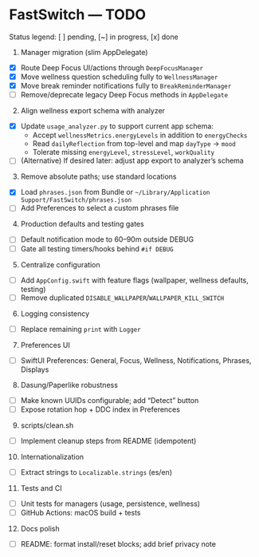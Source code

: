 # FastSwitch — TODO

Status legend: [ ] pending, [~] in progress, [x] done

1) Manager migration (slim AppDelegate)
- [x] Route Deep Focus UI/actions through `DeepFocusManager`
- [x] Move wellness question scheduling fully to `WellnessManager`
- [x] Move break reminder notifications fully to `BreakReminderManager`
- [ ] Remove/deprecate legacy Deep Focus methods in `AppDelegate`

2) Align wellness export schema with analyzer
- [x] Update `usage_analyzer.py` to support current app schema:
  - Accept `wellnessMetrics.energyLevels` in addition to `energyChecks`
  - Read `dailyReflection` from top-level and map `dayType` → `mood`
  - Tolerate missing `energyLevel`, `stressLevel`, `workQuality`
- [ ] (Alternative) If desired later: adjust app export to analyzer’s schema

3) Remove absolute paths; use standard locations
- [x] Load `phrases.json` from Bundle or `~/Library/Application Support/FastSwitch/phrases.json`
- [ ] Add Preferences to select a custom phrases file

4) Production defaults and testing gates
- [ ] Default notification mode to 60–90m outside DEBUG
- [ ] Gate all testing timers/hooks behind `#if DEBUG`

5) Centralize configuration
- [ ] Add `AppConfig.swift` with feature flags (wallpaper, wellness defaults, testing)
- [ ] Remove duplicated `DISABLE_WALLPAPER`/`WALLPAPER_KILL_SWITCH`

6) Logging consistency
- [ ] Replace remaining `print` with `Logger`

7) Preferences UI
- [ ] SwiftUI Preferences: General, Focus, Wellness, Notifications, Phrases, Displays

8) Dasung/Paperlike robustness
- [ ] Make known UUIDs configurable; add “Detect” button
- [ ] Expose rotation hop + DDC index in Preferences

9) scripts/clean.sh
- [ ] Implement cleanup steps from README (idempotent)

10) Internationalization
- [ ] Extract strings to `Localizable.strings` (es/en)

11) Tests and CI
- [ ] Unit tests for managers (usage, persistence, wellness)
- [ ] GitHub Actions: macOS build + tests

12) Docs polish
- [ ] README: format install/reset blocks; add brief privacy note
